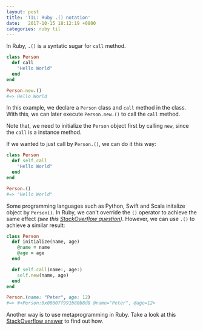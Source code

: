 ```yaml
---
layout: post
title: 'TIL: Ruby .() notation'
date:   2017-10-15 18:12:19 +0800
categories: ruby til
---
```


In Ruby, `.()` is a syntatic sugar for `call` method. 

```ruby
class Person
  def call
    "Hello World"
  end
end

Person.new.()
#=> Hello World
```

In this example, we declare a `Person` class and `call` method in the class. With this, we can later execute `Person.new.()` to call the `call` method.

Note that, we need to initialize the `Person` object first by calling `new`, since the `call` is a instance method.

If we wanted to just call by `Person.()`, we can do it this way:

```ruby
class Person
  def self.call
    "Hello World"
  end
end

Person.()
#=> "Hello World"

```

Some programming languages such as Python, Swift and Scala initalize object by `Person()`. In Ruby, we can't override the `()` operator to achieve the same effect _(see this [StackOverflow question](https://stackoverflow.com/questions/24351218/how-to-create-an-object-in-ruby-without-using-new?answertab=oldest#tab-top))_. However, we can use `.()` to achieve a similar result: 

```ruby
class Person
  def initialize(name, age)
    @name = name
    @age = age
  end

  def self.call(name:, age:)
    self.new(name, age)
  end
end

Person.(name: "Peter", age: 12)
#=> #<Person:0x00007f991b80b8d8 @name="Peter", @age=12>
```

Another way is to use metaprogramming in Ruby. Take a look at this [StackOverflow answer](https://stackoverflow.com/a/24356542) to find out how.

